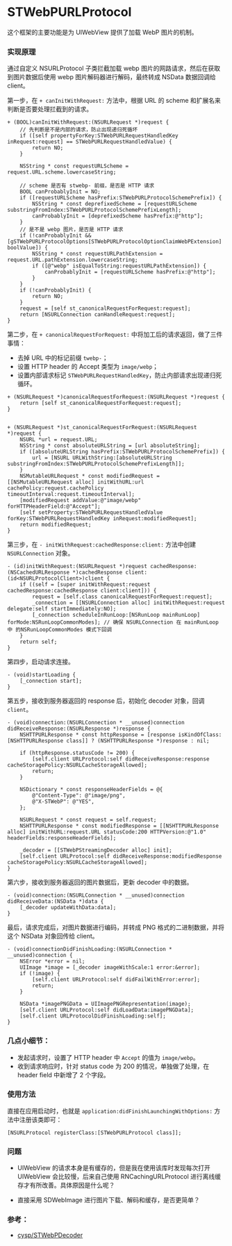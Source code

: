 # STWebPURLProtocol


这个框架的主要功能是为 UIWebView 提供了加载 WebP 图片的机制。


### 实现原理

通过自定义 NSURLProtocol 子类拦截加载 webp 图片的网路请求，然后在获取到图片数据后使用 webp 图片解码器进行解码，最终转成 NSData 数据回调给 client。

第一步，在 `+ canInitWithRequest:` 方法中，根据  URL 的 scheme 和扩展名来判断是否要处理拦截到的请求。

```
+ (BOOL)canInitWithRequest:(NSURLRequest *)request {
	// 先判断是不是内部的请求，防止出现递归死循坏
	if ([self propertyForKey:STWebPURLRequestHandledKey inRequest:request] == STWebPURLRequestHandledValue) {
		return NO;
	}

	NSString * const requestURLScheme = request.URL.scheme.lowercaseString;

	// scheme 是否有 stwebp- 前缀，是否是 HTTP 请求
	BOOL canProbablyInit = NO;
	if ([requestURLScheme hasPrefix:STWebPURLProtocolSchemePrefix]) {
		NSString * const deprefixedScheme = [requestURLScheme substringFromIndex:STWebPURLProtocolSchemePrefixLength];
		canProbablyInit = [deprefixedScheme hasPrefix:@"http"];
	}
	// 是不是 webp 图片，是否是 HTTP 请求
	if (!canProbablyInit && [gSTWebPURLProtocolOptions[STWebPURLProtocolOptionClaimWebPExtension] boolValue]) {
		NSString * const requestURLPathExtension = request.URL.pathExtension.lowercaseString;
		if ([@"webp" isEqualToString:requestURLPathExtension]) {
			canProbablyInit = [requestURLScheme hasPrefix:@"http"];
		}
	}
	if (!canProbablyInit) {
		return NO;
	}
	request = [self st_canonicalRequestForRequest:request];
	return [NSURLConnection canHandleRequest:request];
}
```

第二步，在 `+ canonicalRequestForRequest:` 中将加工后的请求返回，做了三件事情：
- 去掉 URL 中的标记前缀 `twebp-`；
- 设置 HTTP header 的 Accept 类型为 `image/webp`；
- 设置内部请求标记 `STWebPURLRequestHandledKey`，防止内部请求出现递归死循环。

```
+ (NSURLRequest *)canonicalRequestForRequest:(NSURLRequest *)request {
	return [self st_canonicalRequestForRequest:request];
}


+ (NSURLRequest *)st_canonicalRequestForRequest:(NSURLRequest *)request {
	NSURL *url = request.URL;
	NSString * const absoluteURLString = [url absoluteString];
	if ([absoluteURLString hasPrefix:STWebPURLProtocolSchemePrefix]) {
		url = [NSURL URLWithString:[absoluteURLString substringFromIndex:STWebPURLProtocolSchemePrefixLength]];
	}
	NSMutableURLRequest * const modifiedRequest = [[NSMutableURLRequest alloc] initWithURL:url cachePolicy:request.cachePolicy timeoutInterval:request.timeoutInterval];
	[modifiedRequest addValue:@"image/webp" forHTTPHeaderField:@"Accept"];
	[self setProperty:STWebPURLRequestHandledValue forKey:STWebPURLRequestHandledKey inRequest:modifiedRequest];
	return modifiedRequest;
}
```

第三步，在 `- initWithRequest:cachedResponse:client:` 方法中创建 `NSURLConnection` 对象。

```
- (id)initWithRequest:(NSURLRequest *)request cachedResponse:(NSCachedURLResponse *)cachedResponse client:(id<NSURLProtocolClient>)client {
	if ((self = [super initWithRequest:request cachedResponse:cachedResponse client:client])) {
		request = [self.class canonicalRequestForRequest:request];
		_connection = [[NSURLConnection alloc] initWithRequest:request delegate:self startImmediately:NO];
		[_connection scheduleInRunLoop:[NSRunLoop mainRunLoop] forMode:NSRunLoopCommonModes]; // 确保 NSURLConnection 在 mainRunLoop 中 的NSRunLoopCommonModes 模式下回调
	}
	return self;
}
```

第四步，启动请求连接。
```
- (void)startLoading {
	[_connection start];
}
```
第五步，接收到服务器返回的 response 后，初始化 decoder 对象，回调 `client`。

```
- (void)connection:(NSURLConnection * __unused)connection didReceiveResponse:(NSURLResponse *)response {
	NSHTTPURLResponse * const httpResponse = [response isKindOfClass:[NSHTTPURLResponse class]] ? (NSHTTPURLResponse *)response : nil;

	if (httpResponse.statusCode != 200) {
		[self.client URLProtocol:self didReceiveResponse:response cacheStoragePolicy:NSURLCacheStorageAllowed];
		return;
	}

	NSDictionary * const responseHeaderFields = @{
		@"Content-Type": @"image/png",
		@"X-STWebP": @"YES",
	};

	NSURLRequest * const request = self.request;
	NSHTTPURLResponse * const modifiedResponse = [[NSHTTPURLResponse alloc] initWithURL:request.URL statusCode:200 HTTPVersion:@"1.0" headerFields:responseHeaderFields];

	_decoder = [[STWebPStreamingDecoder alloc] init];
	[self.client URLProtocol:self didReceiveResponse:modifiedResponse cacheStoragePolicy:NSURLCacheStorageAllowed];
}
```

第六步，接收到服务器返回的图片数据后，更新 decoder 中的数据。

```
- (void)connection:(NSURLConnection * __unused)connection didReceiveData:(NSData *)data {
	[_decoder updateWithData:data];
}
```

最后，请求完成后，对图片数据进行编码，并转成 PNG 格式的二进制数据，并将这个 NSData 对象回传给 client。

```
- (void)connectionDidFinishLoading:(NSURLConnection * __unused)connection {
	NSError *error = nil;
	UIImage *image = [_decoder imageWithScale:1 error:&error];
	if (!image) {
		[self.client URLProtocol:self didFailWithError:error];
		return;
	}

	NSData *imagePNGData = UIImagePNGRepresentation(image);
	[self.client URLProtocol:self didLoadData:imagePNGData];
	[self.client URLProtocolDidFinishLoading:self];
}

```

### 几点小细节：

- 发起请求时，设置了 HTTP header 中 `Accept` 的值为 `image/webp`。
- 收到请求响应时，针对 status code 为 200 的情况，单独做了处理，在 header field 中新增了 2 个字段。

### 使用方法

直接在应用启动时，也就是 `application:didFinishLaunchingWithOptions:` 方法中注册该类即可：

```
[NSURLProtocol registerClass:[STWebPURLProtocol class]];
```


### 问题

- UIWebView 的请求本身是有缓存的，但是我在使用该库时发现每次打开 UIWebView 会比较慢，后来自己使用 RNCachingURLProtocol 进行离线缓存才有所改善。具体原因是什么呢？

- 直接采用 SDWebImage 进行图片下载、解码和缓存，是否更简单？

### 参考：
- [cysp/STWebPDecoder](https://github.com/cysp/STWebPDecoder)